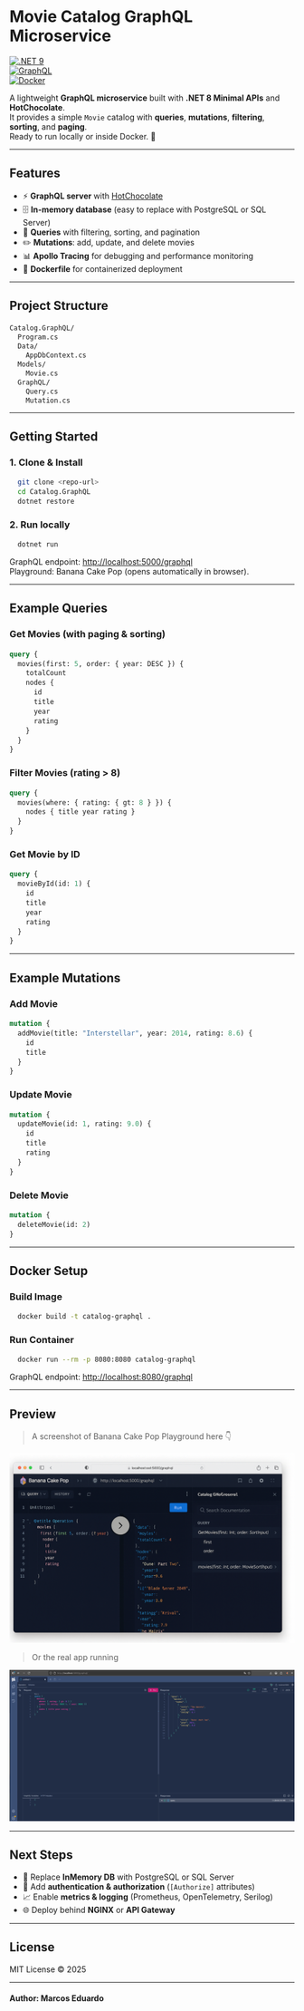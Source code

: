 # Movie Catalog GraphQL Microservice

[![.NET 9](https://img.shields.io/badge/.NET-9.0-blueviolet?logo=dotnet)](https://dotnet.microsoft.com/)  
[![GraphQL](https://img.shields.io/badge/GraphQL-HotChocolate-E10098?logo=graphql)](https://chillicream.com/docs/hotchocolate)  
[![Docker](https://img.shields.io/badge/Docker-ready-blue?logo=docker)](https://www.docker.com/)  

A lightweight **GraphQL microservice** built with **.NET 8 Minimal APIs** and **HotChocolate**.  
It provides a simple `Movie` catalog with **queries**, **mutations**, **filtering**, **sorting**, and **paging**.  
Ready to run locally or inside Docker. 🚀  

---

## Features  

- ⚡ **GraphQL server** with [HotChocolate](https://chillicream.com/docs/hotchocolate)  
- 🗄️ **In-memory database** (easy to replace with PostgreSQL or SQL Server)  
- 🔎 **Queries** with filtering, sorting, and pagination  
- ✏️ **Mutations**: add, update, and delete movies  
- 📊 **Apollo Tracing** for debugging and performance monitoring  
- 🐳 **Dockerfile** for containerized deployment  

---

## Project Structure  

```
Catalog.GraphQL/
  Program.cs
  Data/
    AppDbContext.cs
  Models/
    Movie.cs
  GraphQL/
    Query.cs
    Mutation.cs
```

---

## Getting Started  

### 1. Clone & Install  
```bash
  git clone <repo-url>
  cd Catalog.GraphQL
  dotnet restore
```

### 2. Run locally  
```bash 
  dotnet run
```

GraphQL endpoint: [http://localhost:5000/graphql](http://localhost:5000/graphql)  
Playground: Banana Cake Pop (opens automatically in browser).  

---

## Example Queries  

### Get Movies (with paging & sorting)  
```graphql
query {
  movies(first: 5, order: { year: DESC }) {
    totalCount
    nodes {
      id
      title
      year
      rating
    }
  }
}
```

### Filter Movies (rating > 8)  
```graphql
query {
  movies(where: { rating: { gt: 8 } }) {
    nodes { title year rating }
  }
}
```

### Get Movie by ID  
```graphql
query {
  movieById(id: 1) {
    id
    title
    year
    rating
  }
}
```

---

## Example Mutations  

### Add Movie  
```graphql
mutation {
  addMovie(title: "Interstellar", year: 2014, rating: 8.6) {
    id
    title
  }
}
```

### Update Movie  
```graphql
mutation {
  updateMovie(id: 1, rating: 9.0) {
    id
    title
    rating
  }
}
```

### Delete Movie  
```graphql
mutation {
  deleteMovie(id: 2)
}
```

---

## Docker Setup  

### Build Image  
```bash
  docker build -t catalog-graphql .
```

### Run Container  
```bash
  docker run --rm -p 8080:8080 catalog-graphql
```

GraphQL endpoint: [http://localhost:8080/graphql](http://localhost:8080/graphql)  

---

## Preview  

> A screenshot of Banana Cake Pop Playground here 👇  

![GraphQL Playground Preview](Assets/screenshot.png)  

> Or the real app running

![GraphQL Playground Preview](Assets/screenshot_real.png)

---

## Next Steps  

- 🔄 Replace **InMemory DB** with PostgreSQL or SQL Server  
- 🔐 Add **authentication & authorization** (`[Authorize]` attributes)  
- 📈 Enable **metrics & logging** (Prometheus, OpenTelemetry, Serilog)  
- 🌐 Deploy behind **NGINX** or **API Gateway**  

---

## License  
MIT License © 2025  

---
#### Author: **Marcos Eduardo**